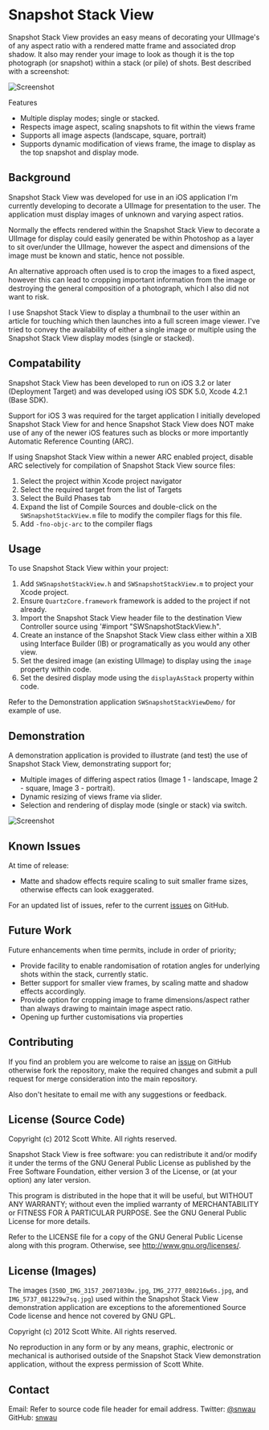 Snapshot Stack View
==================== 

Snapshot Stack View provides an easy means of decorating your UIImage's of any aspect ratio with a rendered matte frame and associated drop shadow. It also may render your image to look as though it is the top photograph (or snapshot) within a stack (or pile) of shots. Best described with a screenshot:

![Screenshot](http://github.com/snwau/SWSnapshotStackView/raw/master/img/Screenshot.png)

Features
* Multiple display modes; single or stacked.
* Respects image aspect, scaling snapshots to fit within the views frame
* Supports all image aspects (landscape, square, portrait)
* Supports dynamic modification of views frame, the image to display as the top snapshot and display mode.

Background
----------

Snapshot Stack View was developed for use in an iOS application I'm currently developing to decorate a UIImage for presentation to the user. The application must display images of unknown and varying aspect ratios.

Normally the effects rendered within the Snapshot Stack View to decorate a UIImage for display could easily generated be within Photoshop as a layer to sit over/under the UIImage, however the aspect and dimensions of the image must be known and static, hence not possible. 

An alternative approach often used is to crop the images to a fixed aspect, however this can lead to cropping important information from the image or destroying the general composition of a photograph, which I also did not want to risk.

I use Snapshot Stack View to display a thumbnail to the user within an article for touching which then launches into a full screen image viewer. I've tried to convey the availability of either a single image or multiple using the Snapshot Stack View display modes (single or stacked).

Compatability
-------------

Snapshot Stack View has been developed to run on iOS 3.2 or later (Deployment Target) and was developed using iOS SDK 5.0, Xcode 4.2.1 (Base SDK).

Support for iOS 3 was required for the target application I initially developed Snapshot Stack View for and hence Snapshot Stack View does NOT make use of any of the newer iOS features such as blocks or more importantly Automatic Reference Counting (ARC).

If using Snapshot Stack View within a newer ARC enabled project, disable ARC selectively for compilation of Snapshot Stack View source files:
1. Select the project within Xcode project navigator
2. Select the required target from the list of Targets
3. Select the Build Phases tab
4. Expand the list of Compile Sources and double-click on the `SWSnapshotStackView.m` file to modify the compiler flags for this file.
5. Add `-fno-objc-arc` to the compiler flags

Usage
-----

To use Snapshot Stack View within your project:
1. Add `SWSnapshotStackView.h` and `SWSnapshotStackView.m` to project your Xcode project.
2. Ensure `QuartzCore.framework` framework is added to the project if not already.
3. Import the Snapshot Stack View header file to the destination View Controller source using '#import "SWSnapshotStackView.h".
4. Create an instance of the Snapshot Stack View class either within a XIB using Interface Builder (IB) or programatically as you would any other view.
5. Set the desired image (an existing UIImage) to display using the `image` property within code.
6. Set the desired display mode using the `displayAsStack` property within code.

Refer to the Demonstration application `SWSnapshotStackViewDemo/` for example of use.

Demonstration
-------------

A demonstration application is provided to illustrate (and test) the use of Snapshot Stack View, demonstrating support for;
* Multiple images of differing aspect ratios (Image 1 - landscape, Image 2 - square, Image 3 - portrait).
* Dynamic resizing of views frame via slider.
* Selection and rendering of display mode (single or stack) via switch.

![Screenshot](http://github.com/snwau/SWSnapshotStackView/raw/master/img/ScreenshotDemo.png)

Known Issues
------------

At time of release:
* Matte and shadow effects require scaling to suit smaller frame sizes, otherwise effects can look exaggerated.

For an updated list of issues, refer to the current [issues](https://github.com/snwau/SWSnapshotStackView/issues) on GitHub.

Future Work
-----------

Future enhancements when time permits, include in order of priority;
* Provide facility to enable randomisation of rotation angles for underlying shots within the stack, currently static.
* Better support for smaller view frames, by scaling matte and shadow effects accordingly.
* Provide option for cropping image to frame dimensions/aspect rather than always drawing to maintain image aspect ratio.
* Opening up further customisations via properties

Contributing
------------

If you find an problem you are welcome to raise an [issue](https://github.com/snwau/SWSnapshotStackView/issues/new) on GitHub otherwise fork the repository, make the required changes and submit a pull request for merge consideration into the main repository.

Also don't hesitate to email me with any suggestions or feedback.

License (Source Code)
---------------------

Copyright (c) 2012 Scott White. All rights reserved.
 
Snapshot Stack View is free software: you can redistribute it and/or modify
it under the terms of the GNU General Public License as published by
the Free Software Foundation, either version 3 of the License, or
(at your option) any later version.

This program is distributed in the hope that it will be useful,
but WITHOUT ANY WARRANTY; without even the implied warranty of
MERCHANTABILITY or FITNESS FOR A PARTICULAR PURPOSE.  See the
GNU General Public License for more details.

Refer to the LICENSE file for a copy of the GNU General Public License
along with this program.  Otherwise, see <http://www.gnu.org/licenses/>.

License (Images)
----------------

The images (`350D_IMG_3157_20071030w.jpg`, `IMG_2777_080216w6s.jpg`, and `IMG_5737_081229w7sq.jpg`) used within the Snapshot Stack View demonstration application are exceptions to the aforementioned Source Code license and hence not covered by GNU GPL.

Copyright (c) 2012 Scott White. All rights reserved.

No reproduction in any form or by any means, graphic, electronic or mechanical is authorised outside of the Snapshot Stack View demonstration application, without the express permission of Scott White.

Contact
-------

Email: Refer to source code file header for email address.
Twitter: [@snwau](http://www.twitter.com/snwau)
GitHub: [snwau](http://github.com/snwau)
